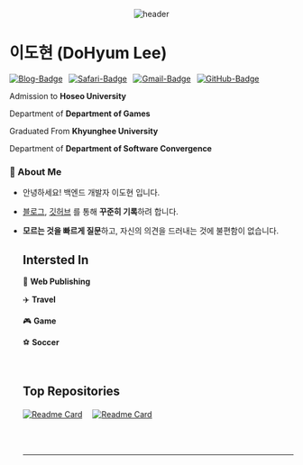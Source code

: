 <div align=center>

![header](https://capsule-render.vercel.app/api?type=transparent&color=auto&height=150&section=header&text=👋WELCOME👋&fontSize=50&textAlign=center)

  <div align=left>

  # 이도현 (DoHyum Lee)

  [![Blog-Badge](https://img.shields.io/badge/-Blog-70CAC3?logo=jekyll&logoColor=white&style=flat)](https://ldhapple.github.io/)&ensp;
  [![Safari-Badge](https://img.shields.io/badge/-Protfolio-brightgreen?logo=Safari&logoColor=white&style=flat)](https://jjo-portfolio1.netlify.app/)&ensp;
  [![Gmail-Badge](https://img.shields.io/badge/-Gmail-EA4335?logo=Gmail&logoColor=white&style=flat)](mailto:lucky77796@gmail.com)&ensp;
  [![GitHub-Badge](https://img.shields.io/badge/-GitHub-181717?logo=github&style=flat)](https://github.com/ldhapple)

  Admission to **Hoseo University**
  
  Department of **Department of Games**
  
  Graduated From **Khyunghee University**

  Department of **Department of Software Convergence**

  ### 🚀 About Me

- 안녕하세요! 백엔드 개발자 이도현 입니다.
- [블로그](https://ldhapple.github.io/), [깃허브](https://github.com/ldhapple) 를 통해 **꾸준히 기록**하려 합니다.
- **모르는 것을 빠르게 질문**하고, 자신의 의견을 드러내는 것에 불편함이 없습니다.

  ## Intersted In

  :art: **Web Publishing**
  
  :airplane: **Travel**

  🎮 **Game**

  ⚽ **Soccer**

  <br/>

  ## Top Repositories

  <div display=flex>
    
  [![Readme Card](https://github-readme-stats.vercel.app/api/pin/?username=ldhapple&repo=Webtoon_recommender_web&show_owner=true)](https://github.com/ldhapple/Webtoon_recommender_web)　
  [![Readme Card](https://github-readme-stats.vercel.app/api/pin/?username=ldhapple&repo=House_recommendation&show_owner=true)](https://github.com/ldhapple/House_recommendation)
  
  </div>
  
  <br/>
  
  <br>
  
  ---
  </div>
</div>
